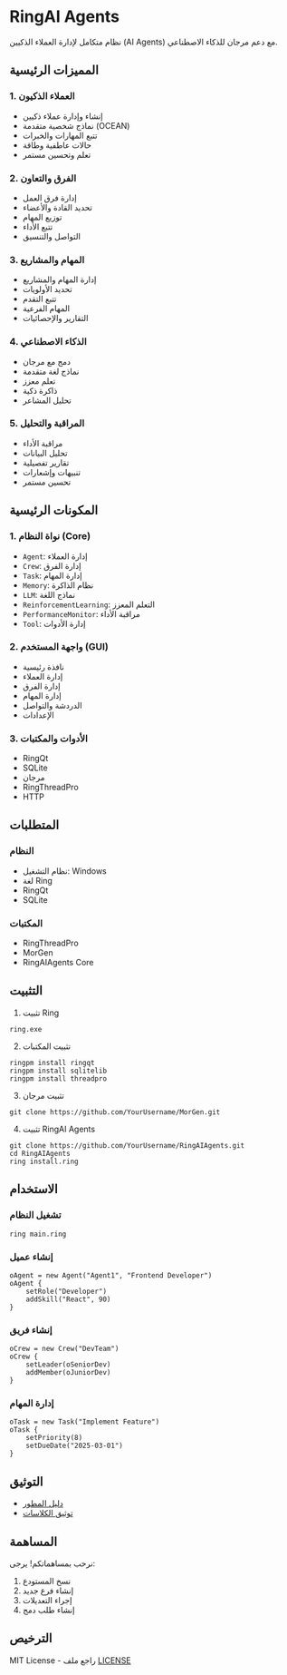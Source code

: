 # RingAI Agents

نظام متكامل لإدارة العملاء الذكيين (AI Agents) مع دعم مرجان للذكاء الاصطناعي.

## المميزات الرئيسية

### 1. العملاء الذكيون
- إنشاء وإدارة عملاء ذكيين
- نماذج شخصية متقدمة (OCEAN)
- تتبع المهارات والخبرات
- حالات عاطفية وطاقة
- تعلم وتحسين مستمر

### 2. الفرق والتعاون
- إدارة فرق العمل
- تحديد القادة والأعضاء
- توزيع المهام
- تتبع الأداء
- التواصل والتنسيق

### 3. المهام والمشاريع
- إدارة المهام والمشاريع
- تحديد الأولويات
- تتبع التقدم
- المهام الفرعية
- التقارير والإحصائيات

### 4. الذكاء الاصطناعي
- دمج مع مرجان
- نماذج لغة متقدمة
- تعلم معزز
- ذاكرة ذكية
- تحليل المشاعر

### 5. المراقبة والتحليل
- مراقبة الأداء
- تحليل البيانات
- تقارير تفصيلية
- تنبيهات وإشعارات
- تحسين مستمر

## المكونات الرئيسية

### 1. نواة النظام (Core)
- `Agent`: إدارة العملاء
- `Crew`: إدارة الفرق
- `Task`: إدارة المهام
- `Memory`: نظام الذاكرة
- `LLM`: نماذج اللغة
- `ReinforcementLearning`: التعلم المعزز
- `PerformanceMonitor`: مراقبة الأداء
- `Tool`: إدارة الأدوات

### 2. واجهة المستخدم (GUI)
- نافذة رئيسية
- إدارة العملاء
- إدارة الفرق
- إدارة المهام
- الدردشة والتواصل
- الإعدادات

### 3. الأدوات والمكتبات
- RingQt
- SQLite
- مرجان
- RingThreadPro
- HTTP

## المتطلبات

### النظام
- نظام التشغيل: Windows
- لغة Ring
- RingQt
- SQLite

### المكتبات
- RingThreadPro
- MorGen
- RingAIAgents Core

## التثبيت

1. تثبيت Ring
```
ring.exe
```

2. تثبيت المكتبات
```
ringpm install ringqt
ringpm install sqlitelib
ringpm install threadpro
```

3. تثبيت مرجان
```
git clone https://github.com/YourUsername/MorGen.git
```

4. تثبيت RingAI Agents
```
git clone https://github.com/YourUsername/RingAIAgents.git
cd RingAIAgents
ring install.ring
```

## الاستخدام

### تشغيل النظام
```ring
ring main.ring
```

### إنشاء عميل
```ring
oAgent = new Agent("Agent1", "Frontend Developer")
oAgent {
    setRole("Developer")
    addSkill("React", 90)
}
```

### إنشاء فريق
```ring
oCrew = new Crew("DevTeam")
oCrew {
    setLeader(oSeniorDev)
    addMember(oJuniorDev)
}
```

### إدارة المهام
```ring
oTask = new Task("Implement Feature")
oTask {
    setPriority(8)
    setDueDate("2025-03-01")
}
```

## التوثيق

- [دليل المطور](DEVELOPER_GUIDE.md)
- [توثيق الكلاسات](CLASSES.md)

## المساهمة

نرحب بمساهماتكم! يرجى:
1. نسخ المستودع
2. إنشاء فرع جديد
3. إجراء التعديلات
4. إنشاء طلب دمج

## الترخيص

MIT License - راجع ملف [LICENSE](LICENSE)
